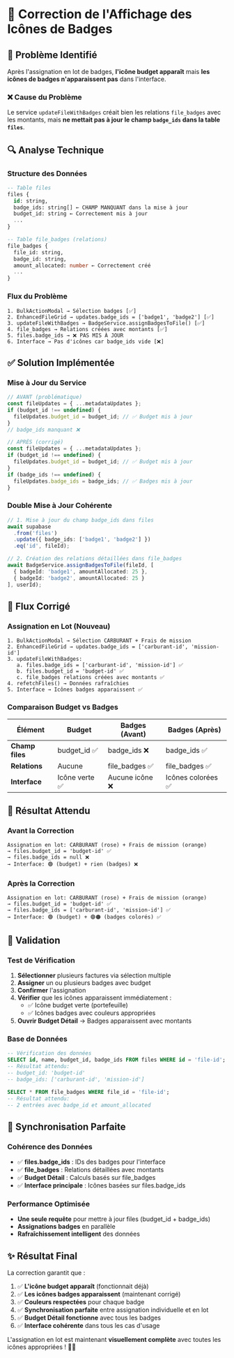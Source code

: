 # 🔧 Correction de l'Affichage des Icônes de Badges

## 🚨 Problème Identifié

Après l'assignation en lot de badges, **l'icône budget apparaît** mais **les icônes de badges n'apparaissent pas** dans l'interface.

### ❌ Cause du Problème
Le service `updateFileWithBadges` créait bien les relations `file_badges` avec les montants, mais **ne mettait pas à jour le champ `badge_ids` dans la table `files`**.

## 🔍 Analyse Technique

### Structure des Données
```sql
-- Table files
files {
  id: string,
  badge_ids: string[] ← CHAMP MANQUANT dans la mise à jour
  budget_id: string ← Correctement mis à jour
  ...
}

-- Table file_badges (relations)
file_badges {
  file_id: string,
  badge_id: string,
  amount_allocated: number ← Correctement créé
  ...
}
```

### Flux du Problème
```
1. BulkActionModal → Sélection badges [✅]
2. EnhancedFileGrid → updates.badge_ids = ['badge1', 'badge2'] [✅]
3. updateFileWithBadges → BadgeService.assignBadgesToFile() [✅]
4. file_badges → Relations créées avec montants [✅]
5. files.badge_ids → ❌ PAS MIS À JOUR
6. Interface → Pas d'icônes car badge_ids vide [❌]
```

## ✅ Solution Implémentée

### Mise à Jour du Service
```typescript
// AVANT (problématique)
const fileUpdates = { ...metadataUpdates };
if (budget_id !== undefined) {
  fileUpdates.budget_id = budget_id; // ✅ Budget mis à jour
}
// badge_ids manquant ❌

// APRÈS (corrigé)
const fileUpdates = { ...metadataUpdates };
if (budget_id !== undefined) {
  fileUpdates.budget_id = budget_id; // ✅ Budget mis à jour
}
if (badge_ids !== undefined) {
  fileUpdates.badge_ids = badge_ids; // ✅ Badges mis à jour
}
```

### Double Mise à Jour Cohérente
```typescript
// 1. Mise à jour du champ badge_ids dans files
await supabase
  .from('files')
  .update({ badge_ids: ['badge1', 'badge2'] })
  .eq('id', fileId);

// 2. Création des relations détaillées dans file_badges
await BadgeService.assignBadgesToFile(fileId, [
  { badgeId: 'badge1', amountAllocated: 25 },
  { badgeId: 'badge2', amountAllocated: 25 }
], userId);
```

## 🔄 Flux Corrigé

### Assignation en Lot (Nouveau)
```
1. BulkActionModal → Sélection CARBURANT + Frais de mission
2. EnhancedFileGrid → updates.badge_ids = ['carburant-id', 'mission-id']
3. updateFileWithBadges:
   a. files.badge_ids = ['carburant-id', 'mission-id'] ✅
   b. files.budget_id = 'budget-id' ✅
   c. file_badges relations créées avec montants ✅
4. refetchFiles() → Données rafraîchies
5. Interface → Icônes badges apparaissent ✅
```

### Comparaison Budget vs Badges

| Élément | Budget | Badges (Avant) | Badges (Après) |
|---------|--------|----------------|----------------|
| **Champ files** | budget_id ✅ | badge_ids ❌ | badge_ids ✅ |
| **Relations** | Aucune | file_badges ✅ | file_badges ✅ |
| **Interface** | Icône verte ✅ | Aucune icône ❌ | Icônes colorées ✅ |

## 🎯 Résultat Attendu

### Avant la Correction
```
Assignation en lot: CARBURANT (rose) + Frais de mission (orange)
→ files.budget_id = 'budget-id' ✅
→ files.badge_ids = null ❌
→ Interface: 🟢 (budget) + rien (badges) ❌
```

### Après la Correction
```
Assignation en lot: CARBURANT (rose) + Frais de mission (orange)
→ files.budget_id = 'budget-id' ✅
→ files.badge_ids = ['carburant-id', 'mission-id'] ✅
→ Interface: 🟢 (budget) + 🟣🟠 (badges colorés) ✅
```

## 🧪 Validation

### Test de Vérification
1. **Sélectionner** plusieurs factures via sélection multiple
2. **Assigner** un ou plusieurs badges avec budget
3. **Confirmer** l'assignation
4. **Vérifier** que les icônes apparaissent immédiatement :
   - ✅ Icône budget verte (portefeuille)
   - ✅ Icônes badges avec couleurs appropriées
5. **Ouvrir Budget Détail** → Badges apparaissent avec montants

### Base de Données
```sql
-- Vérification des données
SELECT id, name, budget_id, badge_ids FROM files WHERE id = 'file-id';
-- Résultat attendu:
-- budget_id: 'budget-id'
-- badge_ids: ['carburant-id', 'mission-id']

SELECT * FROM file_badges WHERE file_id = 'file-id';
-- Résultat attendu:
-- 2 entrées avec badge_id et amount_allocated
```

## 🔄 Synchronisation Parfaite

### Cohérence des Données
- ✅ **files.badge_ids** : IDs des badges pour l'interface
- ✅ **file_badges** : Relations détaillées avec montants
- ✅ **Budget Détail** : Calculs basés sur file_badges
- ✅ **Interface principale** : Icônes basées sur files.badge_ids

### Performance Optimisée
- **Une seule requête** pour mettre à jour files (budget_id + badge_ids)
- **Assignations badges** en parallèle
- **Rafraîchissement intelligent** des données

## ✨ Résultat Final

La correction garantit que :

1. ✅ **L'icône budget apparaît** (fonctionnait déjà)
2. ✅ **Les icônes badges apparaissent** (maintenant corrigé)
3. ✅ **Couleurs respectées** pour chaque badge
4. ✅ **Synchronisation parfaite** entre assignation individuelle et en lot
5. ✅ **Budget Détail fonctionne** avec tous les badges
6. ✅ **Interface cohérente** dans tous les cas d'usage

L'assignation en lot est maintenant **visuellement complète** avec toutes les icônes appropriées ! 🎨✨
